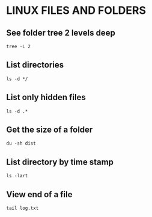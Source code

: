 # LINUX FILES AND FOLDERS

## See folder tree 2 levels deep

`tree -L 2`

## List directories

`ls -d */`

## List only hidden files

`ls -d .*`

## Get the size of a folder

`du -sh dist`

## List directory by time stamp

`ls -lart`

## View end of a file

`tail log.txt`
